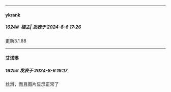 ﻿
*****

####  ykrank  
##### 1624#         楼主| 发表于 2024-8-6 17:26

更新3.1.88


*****

####  艾诺琳  
##### 1625#       发表于 2024-8-6 19:17

丝滑，而且图片显示正常了

